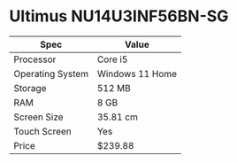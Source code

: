 # Ultimus NU14U3INF56BN-SG

| Spec | Value |
|---|---|
| Processor | Core i5 |
| Operating System | Windows 11 Home |
| Storage | 512 MB |
| RAM | 8 GB |
| Screen Size | 35.81 cm |
| Touch Screen | Yes |
| Price | $239.88 |

